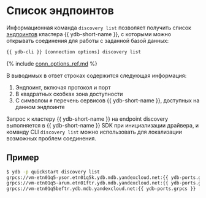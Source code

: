 # Список эндпоинтов

Информационная команда `discovery list` позволяет получить список [эндпоинтов](../../../../concepts/connect.md#endpoint) кластера {{ ydb-short-name }}, с которыми можно открывать соединения для работы с заданной базой данных:

``` bash
{{ ydb-cli }} [connection options] discovery list
```

{% include [conn_options_ref.md](conn_options_ref.md) %}

В выводимых в ответ строках содержится следующая информация:

1. Эндпоинт, включая протокол и порт
2. В квадратных скобках зона доступности
3. С символом `#` перечень сервисов {{ ydb-short-name }}, доступных на данном эндпоинте

Запрос к кластеру {{ ydb-short-name }} на endpoint discovery выполняется в {{ ydb-short-name }} SDK при инициализации драйвера, и команду CLI `discovery list` можно использовать для локализации возможных проблем соединения.

## Пример

``` bash
$ ydb -p quickstart discovery list
grpcs://vm-etn01q5-ysor.etn01q5k.ydb.mdb.yandexcloud.net:{{ ydb-ports.grpcs }} [sas] #table_service #scripting #discovery #rate_limiter #locking #kesus
grpcs://vm-etn01q5-arum.etn01ftr.ydb.mdb.yandexcloud.net:{{ ydb-ports.grpcs }} [vla] #table_service #scripting #discovery #rate_limiter #locking #kesus
grpcs://vm-etn01q5beftr.ydb.mdb.yandexcloud.net:{{ ydb-ports.grpcs }} [myt] #table_service #scripting #discovery #rate_limiter #locking #kesus
```
